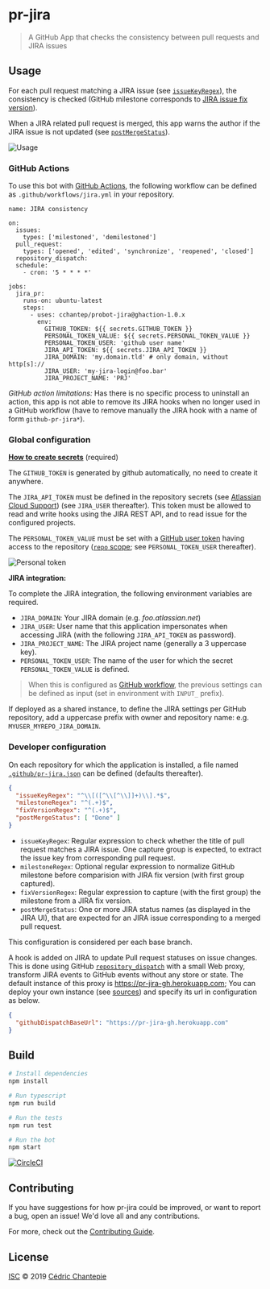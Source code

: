 # pr-jira

> A GitHub App that checks the consistency between pull requests and JIRA issues

## Usage

For each pull request matching a JIRA issue (see [`issueKeyRegex`](#developer-configuration)), the consistency is checked (GitHub milestone corresponds to [JIRA issue fix version](https://www.atlassian.com/agile/tutorials/versions)).

When a JIRA related pull request is merged, this app warns the author if the JIRA issue is not updated (see [`postMergeStatus`](#developer-configuration)).

![Usage](./docs/usage.png)

### GitHub Actions

To use this bot with [GitHub Actions](https://github.com/features/actions), the following workflow can be defined as `.github/workflows/jira.yml` in your repository.

```
name: JIRA consistency

on: 
  issues:
    types: ['milestoned', 'demilestoned']
  pull_request:
    types: ['opened', 'edited', 'synchronize', 'reopened', 'closed']
  repository_dispatch:
  schedule:
    - cron: '5 * * * *'

jobs:
  jira_pr:
    runs-on: ubuntu-latest
    steps:
      - uses: cchantep/probot-jira@ghaction-1.0.x
        env:
          GITHUB_TOKEN: ${{ secrets.GITHUB_TOKEN }}
          PERSONAL_TOKEN_VALUE: ${{ secrets.PERSONAL_TOKEN_VALUE }}
          PERSONAL_TOKEN_USER: 'github user name'
          JIRA_API_TOKEN: ${{ secrets.JIRA_API_TOKEN }}
          JIRA_DOMAIN: 'my.domain.tld' # only domain, without http[s]://
          JIRA_USER: 'my-jira-login@foo.bar'
          JIRA_PROJECT_NAME: 'PRJ'
```

*GitHub action limitations:* Has there is no specific process to uninstall an action, this app is not able to remove its JIRA hooks when no longer used in a GitHub workflow (have to remove manually the JIRA hook with a name of form `github-pr-jira*`).

### Global configuration

[**How to create secrets**](https://help.github.com/en/actions/configuring-and-managing-workflows/creating-and-storing-encrypted-secrets#creating-encrypted-secrets-for-a-repository) (required)

The `GITHUB_TOKEN` is generated by github automatically, no need to create it anywhere.

The `JIRA_API_TOKEN` must be defined in the repository secrets (see [Atlassian Cloud Support](https://confluence.atlassian.com/cloud/api-tokens-938839638.html)) (see `JIRA_USER` thereafter).
This token must be allowed to read and write hooks using the JIRA REST API, and to read issue for the configured projects.

The `PERSONAL_TOKEN_VALUE` must be set with a [GitHub user token](https://help.github.com/en/articles/creating-a-personal-access-token-for-the-command-line) having access to the repository ([`repo` scope](https://developer.github.com/apps/building-oauth-apps/understanding-scopes-for-oauth-apps/#available-scopes); see `PERSONAL_TOKEN_USER` thereafter).

![Personal token](./docs/personal-token.png)

**JIRA integration:**

To complete the JIRA integration, the following environment variables are required.

- `JIRA_DOMAIN`: Your JIRA domain (e.g. *foo.atlassian.net*)
- `JIRA_USER`: User name that this application impersonates when accessing JIRA (with the following `JIRA_API_TOKEN` as password).
- `JIRA_PROJECT_NAME`: The JIRA project name (generally a 3 uppercase key).
- `PERSONAL_TOKEN_USER`: The name of the user for which the secret `PERSONAL_TOKEN_VALUE` is defined.

> When this is configured as [GitHub workflow](#github-actions), the previous settings can be defined as input (set in environment with `INPUT_` prefix).

If deployed as a shared instance, to define the JIRA settings per GitHub repository, add a uppercase prefix with owner and repository name: e.g. `MYUSER_MYREPO_JIRA_DOMAIN`.

### Developer configuration

On each repository for which the application is installed, a file named [`.github/pr-jira.json`](./src/resources/pr-jira.json) can be defined (defaults thereafter).

```json
{
  "issueKeyRegex": "^\\[([^\\[^\\]]+)\\].*$",
  "milestoneRegex": "^(.+)$",
  "fixVersionRegex": "^(.+)$",
  "postMergeStatus": [ "Done" ]
}
```

- `issueKeyRegex`: Regular expression to check whether the title of pull request matches a JIRA issue. One capture group is expected, to extract the issue key from corresponding pull request.
- `milestoneRegex`: Optional regular expression to normalize GitHub milestone before comparision with JIRA fix version (with first group captured).
- `fixVersionRegex`: Regular expression to capture (with the first group) the milestone from a JIRA fix version.
- `postMergeStatus`: One or more JIRA status names (as displayed in the JIRA UI), that are expected for an JIRA issue corresponding to a merged pull request.

This configuration is considered per each base branch.

A hook is added on JIRA to update Pull request statuses on issue changes.
This is done using GitHub [`repository_dispatch`](https://docs.github.com/en/actions/reference/events-that-trigger-workflows#repository_dispatch) with a small Web proxy, transform JIRA events to GitHub events without any store or state.
The default instance of this proxy is https://pr-jira-gh.herokuapp.com; You can deploy your own instance (see [sources](https://github.com/cchantep/probot-jira/tree/gh-redispatch)) and specify its url in configuration as below.

```json
{
  "githubDispatchBaseUrl": "https://pr-jira-gh.herokuapp.com"
}
```

## Build

```sh
# Install dependencies
npm install

# Run typescript
npm run build

# Run the tests
npm run test

# Run the bot
npm start
```

[![CircleCI](https://circleci.com/gh/cchantep/probot-jira.svg?style=svg)](https://circleci.com/gh/cchantep/probot-jira)

## Contributing

If you have suggestions for how pr-jira could be improved, or want to report a bug, open an issue! We'd love all and any contributions.

For more, check out the [Contributing Guide](CONTRIBUTING.md).

## License

[ISC](LICENSE) © 2019 [Cédric Chantepie](https://github.org/cchantep)
